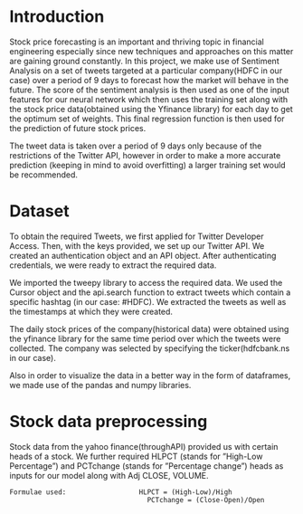 # Introduction
Stock price forecasting is an important and thriving topic in financial engineering especially since new techniques and approaches on this matter are gaining ground constantly. In this project, we make use of Sentiment Analysis on a set of tweets targeted at a particular company(HDFC in our case) over a period of 9 days to forecast how the market will behave in the future. The score of the sentiment analysis is then used as one of the input features for our neural network which then uses the training set along with the stock price data(obtained using the Yfinance library) for each day to get the optimum set of weights. This final regression function is then used for the prediction of future stock prices.

The tweet data is taken over a period of 9 days only because of the restrictions of the Twitter API, however in order to make a more accurate prediction (keeping in mind to avoid overfitting) a larger training set would be recommended.


# Dataset
To obtain the required Tweets, we first applied for Twitter Developer Access. Then, with the keys provided, we set up our Twitter API. We created an authentication object and an API object. After authenticating credentials, we were ready to extract the required data.

We imported the tweepy library to access the required data. We used the Cursor object and the api.search function to extract tweets which contain a specific hashtag (in our case: #HDFC). We extracted the tweets as well as the timestamps at which they were created.

The daily stock prices of the company(historical data) were obtained using the yfinance library for the same time period over which the tweets were collected. The company was selected by specifying the ticker(hdfcbank.ns in our case).

Also in order to visualize the data in a better way in the form of dataframes, we made use of the pandas and numpy libraries.

# Stock data preprocessing
Stock data from the yahoo finance(throughAPI) provided us with certain heads of a stock. We further required HLPCT (stands for ”High-Low Percentage”) and PCTchange (stands for ”Percentage change”) heads as inputs for our model along with Adj CLOSE, VOLUME.

    Formulae used:                  HLPCT = (High-Low)/High
                                      PCTchange = (Close-Open)/Open
